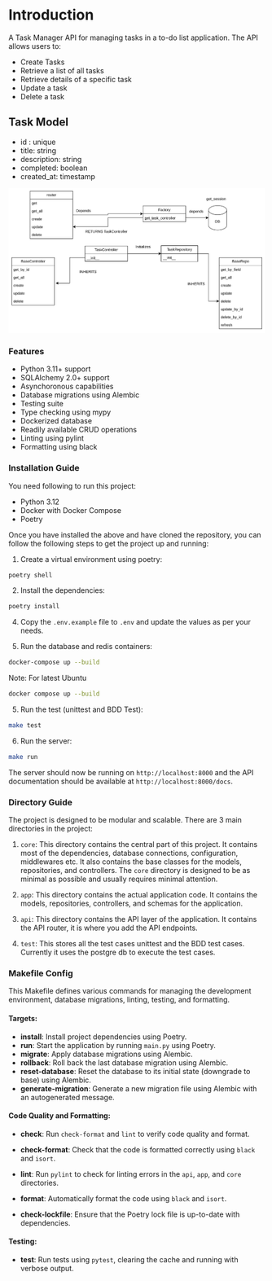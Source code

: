 # Introduction

A Task Manager API for managing tasks in a to-do list application. The API allows users to:

* Create Tasks
* Retrieve a list of all tasks
* Retrieve details of a specific task
* Update a task
* Delete a task

## Task Model

* id : unique
* title: string
* description: string
* completed: boolean
* created_at: timestamp

![diagram](/class_diag.png)
### Features

- Python 3.11+ support
- SQLAlchemy 2.0+ support
- Asynchoronous capabilities
- Database migrations using Alembic
- Testing suite
- Type checking using mypy
- Dockerized database
- Readily available CRUD operations
- Linting using pylint
- Formatting using black


### Installation Guide

You need following to run this project:

- Python 3.12
- Docker with Docker Compose
- Poetry


Once you have installed the above and have cloned the repository, you can follow the following steps to get the project up and running:

1. Create a virtual environment using poetry:

```bash
poetry shell
```

2. Install the dependencies:

```bash
poetry install
```
4. Copy the `.env.example` file to `.env` and update the values as per your needs.

3. Run the database and redis containers:

```bash
docker-compose up --build
```
Note: For latest Ubuntu 
```bash
docker compose up --build
```


5. Run the test (unittest and BDD Test):

```bash
make test
```

6. Run the server:

```bash
make run
```

The server should now be running on `http://localhost:8000` and the API documentation should be available at `http://localhost:8000/docs`.



### Directory Guide

The project is designed to be modular and scalable. There are 3 main directories in the project:

1. `core`: This directory contains the central part of this project. It contains most of the dependencies, database connections, configuration, middlewares etc. It also contains the base classes for the models, repositories, and controllers. The `core` directory is designed to be as minimal as possible and usually requires minimal attention.

2. `app`: This directory contains the actual application code. It contains the models, repositories, controllers, and schemas for the application. 

3. `api`: This directory contains the API layer of the application. It contains the API router, it is where you add the API endpoints.

4. `test`: This stores all the test cases unittest and the BDD test cases. Currently it uses the postgre db to execute the test cases.


### Makefile Config

This Makefile defines various commands for managing the development environment, database migrations, linting, testing, and formatting.

#### Targets:

- **install**: Install project dependencies using Poetry.
- **run**: Start the application by running `main.py` using Poetry.
- **migrate**: Apply database migrations using Alembic.
- **rollback**: Roll back the last database migration using Alembic.
- **reset-database**: Reset the database to its initial state (downgrade to base) using Alembic.
- **generate-migration**: Generate a new migration file using Alembic with an autogenerated message.
  
#### Code Quality and Formatting:
- **check**: Run `check-format` and `lint` to verify code quality and format.
- **check-format**: Check that the code is formatted correctly using `black` and `isort`.
- **lint**: Run `pylint` to check for linting errors in the `api`, `app`, and `core` directories.
- **format**: Automatically format the code using `black` and `isort`.

- **check-lockfile**: Ensure that the Poetry lock file is up-to-date with dependencies.
  
#### Testing:
- **test**: Run tests using `pytest`, clearing the cache and running with verbose output.
